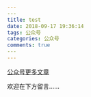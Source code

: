 ```yaml
---
​---
title: test
date: 2018-09-17 19:36:14
tags: 公众号
categories: 公众号
comments: true
​---
---
```


[公众号更多文章](https://mp.weixin.qq.com/mp/profile_ext?action=home&__biz=MzUyMTg5MjA5OA==&scene=123#wechat_redirect)

欢迎在下方留言…… 

<!---more--->